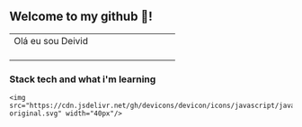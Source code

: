 ## Welcome to my github 👋!

<p align="right">
<table width="100%">
<tr><td valign="top" width="50%">
  <span> Olá eu sou Deivid </span>
  
<div align="center">
  <br>
  <img src="https://media.tenor.com/4ShDFSXqbWgAAAAd/doom-slayer.gif" alt="">
</div>

</td></tr>
</table>
</p>


### Stack tech and what i'm learning
  <div>
    
    <img src="https://cdn.jsdelivr.net/gh/devicons/devicon/icons/javascript/javascript-original.svg" width="40px"/>
  
  </div>


